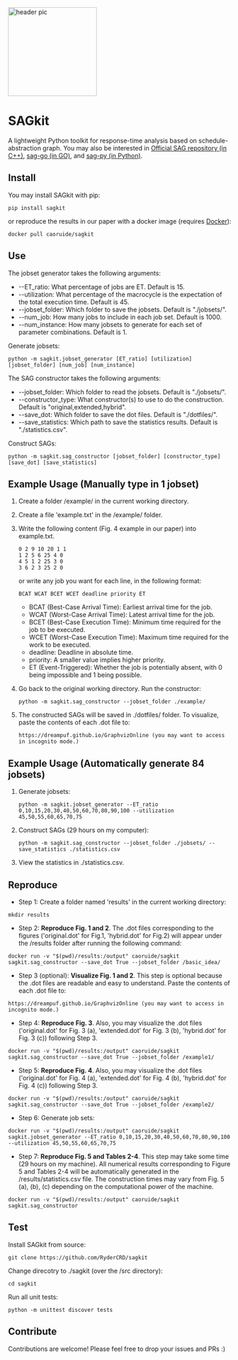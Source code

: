 <!--
 * @Author: Ruide Cao (caoruide123@gmail.com)
 * @Date: 2024-12-22 02:14:46
 * @LastEditTime: 2024-12-26 02:17:19
 * @FilePath: \\sagkit\\README.md
 * @Description: README
 * Copyright (c) 2024 by Ruide Cao, All Rights Reserved. 
-->

<img src="https://www.ryderblog.com/wp-content/uploads/2024/12/sagkit.png" width="200" alt="header pic">

# SAGkit


A lightweight Python toolkit for response-time analysis based on schedule-abstraction graph.
You may also be interested in [Official SAG repository (in C++)](https://github.com/SAG-org/schedule_abstraction-main), [sag-go (in GO)](https://github.com/porya-gohary/sag-go), and [sag-py (in Python)](https://github.com/RaduLucianR/sag-py).

## Install

You may install SAGkit with pip:
```
pip install sagkit
```

or reproduce the results in our paper with a docker image (requires [Docker](https://www.docker.com/)):
```
docker pull caoruide/sagkit
```

## Use

The jobset generator takes the following arguments:
* --ET_ratio: What percentage of jobs are ET. Default is 15.
* --utilization: What percentage of the macrocycle is the expectation of the total execution time. Default is 45.
* --jobset_folder: Which folder to save the jobsets. Default is "./jobsets/".
* --num_job: How many jobs to include in each job set. Default is 1000.
* --num_instance: How many jobsets to generate for each set of parameter combinations. Default is 1.

Generate jobsets:
```
python -m sagkit.jobset_generator [ET_ratio] [utilization] [jobset_folder] [num_job] [num_instance]
```

The SAG constructor takes the following arguments:
* --jobset_folder: Which folder to read the jobsets. Default is "./jobsets/".
* --constructor_type: What constructor(s) to use to do the construction. Default is "original,extended,hybrid".
* --save_dot: Which folder to save the dot files. Default is "./dotfiles/".
* --save_statistics: Which path to save the statistics results. Default is "./statistics.csv".

Construct SAGs:
```
python -m sagkit.sag_constructor [jobset_folder] [constructor_type] [save_dot] [save_statistics]
```

## Example Usage (Manually type in 1 jobset)
1. Create a folder /example/ in the current working directory.

2. Create a file 'example.txt' in the /example/ folder.

3. Write the following content (Fig. 4 example in our paper) into example.txt.
    ```
    0 2 9 10 20 1 1
    1 2 5 6 25 4 0
    4 5 1 2 25 3 0
    3 6 2 3 25 2 0
    ```
    or write any job you want for each line, in the following format:
    ```
    BCAT WCAT BCET WCET deadline priority ET
    ```
    * BCAT (Best-Case Arrival Time): Earliest arrival time for the job.
    * WCAT (Worst-Case Arrival Time): Latest arrival time for the job.
    * BCET (Best-Case Execution Time): Minimum time required for the job to be executed.
    * WCET (Worst-Case Execution Time): Maximum time required for the work to be executed.
    * deadline: Deadline in absolute time.
    * priority:  A smaller value implies higher priority.
    * ET (Event-Triggered): Whether the job is potentially absent, with 0 being impossible and 1 being possible.

4. Go back to the original working directory. Run the constructor:
    ```
    python -m sagkit.sag_constructor --jobset_folder ./example/
    ```

5. The constructed SAGs will be saved in ./dotfiles/ folder. To visualize, paste the contents of each .dot file to:
    ```
    https://dreampuf.github.io/GraphvizOnline (you may want to access in incognito mode.)
    ```

## Example Usage (Automatically generate 84 jobsets)

1. Generate jobsets:
    ```
    python -m sagkit.jobset_generator --ET_ratio 0,10,15,20,30,40,50,60,70,80,90,100 --utilization 45,50,55,60,65,70,75
    ```

2. Construct SAGs (29 hours on my computer):
    ```
    python -m sagkit.sag_constructor --jobset_folder ./jobsets/ --save_statistics ./statistics.csv
    ```

3. View the statistics in ./statistics.csv.

## Reproduce

* Step 1: Create a folder named 'results' in the current working directory:
```
mkdir results
```

* Step 2: **Reproduce Fig. 1 and 2**. The .dot files corresponding to the figures ('original.dot' for Fig.1, 'hybrid.dot' for Fig.2) will appear under the /results folder after running the following command:
```
docker run -v "$(pwd)/results:/output" caoruide/sagkit sagkit.sag_constructor --save_dot True --jobset_folder /basic_idea/
```

* Step 3 (optional): **Visualize Fig. 1 and 2**. This step is optional because the .dot files are readable and easy to understand. Paste the contents of each .dot file to:
```
https://dreampuf.github.io/GraphvizOnline (you may want to access in incognito mode.)
```

* Step 4: **Reproduce Fig. 3**. Also, you may visualize the .dot files ('original.dot' for Fig. 3 (a), 'extended.dot' for Fig. 3 (b), 'hybrid.dot' for Fig. 3 (c)) following Step 3. 
```
docker run -v "$(pwd)/results:/output" caoruide/sagkit sagkit.sag_constructor --save_dot True --jobset_folder /example1/
```

* Step 5: **Reproduce Fig. 4**. Also, you may visualize the .dot files ('original.dot' for Fig. 4 (a), 'extended.dot' for Fig. 4 (b), 'hybrid.dot' for Fig. 4 (c)) following Step 3. 
```
docker run -v "$(pwd)/results:/output" caoruide/sagkit sagkit.sag_constructor --save_dot True --jobset_folder /example2/
```

* Step 6: Generate job sets:
```
docker run -v "$(pwd)/results:/output" caoruide/sagkit sagkit.jobset_generator --ET_ratio 0,10,15,20,30,40,50,60,70,80,90,100 --utilization 45,50,55,60,65,70,75    
```

* Step 7: **Reproduce Fig. 5 and Tables 2-4**. This step may take some time (29 hours on my machine). All numerical results corresponding to Figure 5 and Tables 2-4 will be automatically generated in the /results/statistics.csv file. The construction times may vary from Fig. 5 (a), (b), (c) depending on the computational power of the machine.
```
docker run -v "$(pwd)/results:/output" caoruide/sagkit sagkit.sag_constructor  
```

## Test

Install SAGkit from source:
```
git clone https://github.com/RyderCRD/sagkit
```

Change direcotry to ./sagkit (over the /src directory):
```
cd sagkit
```
Run all unit tests:
```
python -m unittest discover tests
```

## Contribute

Contributions are welcome! Please feel free to drop your issues and PRs :)

